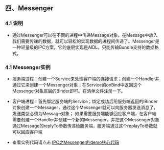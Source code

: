 ## 四、Messenger

### 4.1 说明

* 通过Messenger可以在不同的进程中传递Message对象，在Message中放入我们需要传递的数据，就可以轻松的实现数据的进程间传递了。Messenger是一种轻量级的IPC方案，它的底层实现是AIDL。只能传输Bundle支持的数据格式。

### 4.1 Messenger实例

* 服务端进程：创建一个Service来处理客户端的连接请求；创建一个Handler并通过它来创建一个Messenger对象；在Service的onBind中返回这个Messenger对象底层的Binder即可。在清单文件注册一下。

* 客户端进程：首先绑定服务端的Service；绑定成功后用服务端返回的IBinder对象创建一个Messager，通过这个Messenger就可以向服务器发送消息了，发送类型必须为Message对象； 如果需要服务端能够回应客户端，在客户端需要创建一个Handler并创建一个新的Messenger，并把这个Messenger对象通过Message的replyTo参数传递给服务端，服务端通过这个replayTo参数就可以回应客户端

* 查看实例代码请点击 [IPC之Messenger的demo核心代码](https://github.com/nullWolf007/ToolProject/tree/master/IPC之Messenger的demo核心代码) 